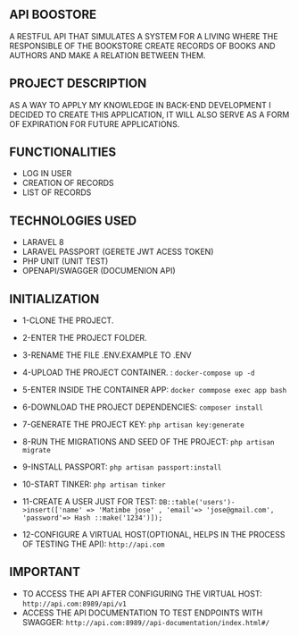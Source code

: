 ## API BOOSTORE
A RESTFUL API THAT SIMULATES A SYSTEM FOR A LIVING WHERE THE RESPONSIBLE OF THE BOOKSTORE CREATE RECORDS OF BOOKS AND AUTHORS AND MAKE A RELATION BETWEEN THEM.


## PROJECT DESCRIPTION
AS A WAY TO APPLY MY KNOWLEDGE IN BACK-END DEVELOPMENT I DECIDED TO CREATE THIS APPLICATION, IT WILL ALSO SERVE AS A FORM OF EXPIRATION FOR FUTURE APPLICATIONS.


## FUNCTIONALITIES
- LOG IN USER
- CREATION OF RECORDS
- LIST OF RECORDS


## TECHNOLOGIES USED
- LARAVEL 8
- LARAVEL PASSPORT (GERETE JWT ACESS TOKEN)
- PHP UNIT (UNIT TEST)
- OPENAPI/SWAGGER (DOCUMENION API)


## INITIALIZATION
- 1-CLONE THE PROJECT.

- 2-ENTER THE PROJECT FOLDER.

- 3-RENAME THE FILE .ENV.EXAMPLE TO .ENV

- 4-UPLOAD THE PROJECT CONTAINER. : `docker-compose up -d`

- 5-ENTER INSIDE THE CONTAINER APP: `docker commpose exec app bash`

- 6-DOWNLOAD THE PROJECT DEPENDENCIES: `composer install`

- 7-GENERATE THE PROJECT KEY: `php artisan key:generate`

- 8-RUN THE MIGRATIONS AND SEED OF THE PROJECT: `php artisan migrate`

- 9-INSTALL PASSPORT: `php artisan passport:install`

- 10-START TINKER: `php artisan tinker`

- 11-CREATE A USER JUST FOR TEST: `DB::table('users')->insert(['name' => 'Matimbe jose' , 'email'=> 'jose@gmail.com', 'password'=> Hash ::make('1234')]);`

- 12-CONFIGURE A VIRTUAL HOST(OPTIONAL, HELPS IN THE PROCESS OF TESTING THE API): `http://api.com`


## IMPORTANT
- TO ACCESS THE API AFTER CONFIGURING THE VIRTUAL HOST: `http://api.com:8989/api/v1`
- ACCESS THE API DOCUMENTATION TO TEST ENDPOINTS WITH SWAGGER: `http://api.com:8989//api-documentation/index.html#/`